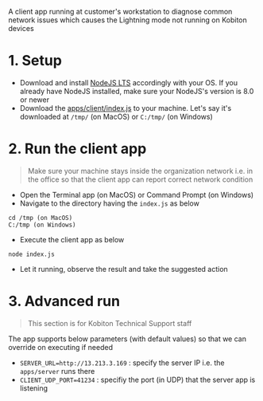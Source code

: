 A client app running at customer's workstation to diagnose common network issues which causes the Lightning mode not running on Kobiton devices

# 1. Setup

- Download and install [NodeJS LTS](https://nodejs.org/en/download/) accordingly with your OS. If you already have NodeJS installed, make sure your NodeJS's version is 8.0 or newer
- Download the [apps/client/index.js](https://raw.githubusercontent.com/kobiton/webrtc-connectivity-check/main/apps/client/index.js) to your machine. Let's say it's downloaded at `/tmp/` (on MacOS) or `C:/tmp/` (on Windows)

# 2. Run the client app

> Make sure your machine stays inside the organization network i.e. in the office so that the client app can report correct network condition

- Open the Terminal app (on MacOS) or Command Prompt (on Windows)
- Navigate to the directory having the `index.js` as below

```
cd /tmp (on MacOS)
C:/tmp (on Windows)
```

- Execute the client app as below

```
node index.js
```

- Let it running, observe the result and take the suggested action

# 3. Advanced run

> This section is for Kobiton Technical Support staff

The app supports below parameters (with default values) so that we can override on executing if needed

- `SERVER_URL=http://13.213.3.169` : specify the server IP i.e. the `apps/server` runs there
- `CLIENT_UDP_PORT=41234` : specifiy the port (in UDP) that the server app is listening

